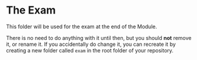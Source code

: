# The Exam

This folder will be used for the exam at the end of the Module.

There is no need to do anything with it until then, but you should **not** remove it, or rename it. If you accidentally do change it, you can recreate it by creating a new folder called ``exam`` in the root folder of your repository.
